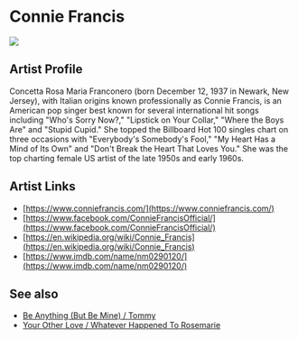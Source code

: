 # Connie Francis

![](../../asssets/artists/Connie_Francis.png)

## Artist Profile

Concetta Rosa Maria Franconero (born December 12, 1937 in Newark, New Jersey), with Italian origins known professionally as Connie Francis, is an American pop singer best known for several international hit songs including "Who's Sorry Now?," "Lipstick on Your Collar," "Where the Boys Are" and "Stupid Cupid." She topped the Billboard Hot 100 singles chart on three occasions with "Everybody's Somebody's Fool," "My Heart Has a Mind of Its Own" and "Don't Break the Heart That Loves You." She was the top charting female US artist of the late 1950s and early 1960s.

## Artist Links

- [https://www.conniefrancis.com/](https://www.conniefrancis.com/)
- [https://www.facebook.com/ConnieFrancisOfficial/](https://www.facebook.com/ConnieFrancisOfficial/)
- [https://en.wikipedia.org/wiki/Connie_Francis](https://en.wikipedia.org/wiki/Connie_Francis)
- [https://www.imdb.com/name/nm0290120/](https://www.imdb.com/name/nm0290120/)


## See also

- [Be Anything (But Be Mine) / Tommy](Connie_Francis-Be_Anything_But_Be_Mine_-_Tommy.md)
- [Your Other Love / Whatever Happened To Rosemarie](Connie_Francis-Your_Other_Love_-_Whatever_Happened_To_Rosemarie.md)
